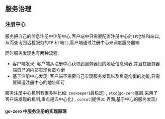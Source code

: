 ## 服务治理
### 注册中心

服务把自己的信息注册中注册中心,客户端中只需要配置注册中心的`IP`地址和端口,从而查询到远程服务的`IP` 和 端口,客户端通过注册中心来调度服务器端

同时服务发现也有两种流程:
- 客户端发现: 客户端从注册中心获取到服务器段的地址信息列表,并且在服务器端自己的内部实现负载均衡
- 基于注册中心发现: 客户端不需要自己实现服务发现以及负载均衡的功能,只需要知道注册中心的地址即可

服务注册中心机制有很多种比如: `zookeeper`(最稳定) , `etcd`(`go-zero`底层,采用了客户端发现的机制,重点是去中心化) , `consul`(提供`UI` 界面,基于中心的服务发现)
#### go-zero 中服务注册的实现原理

